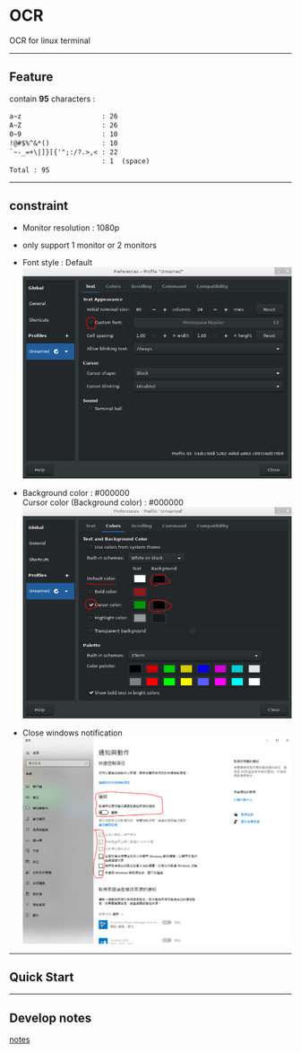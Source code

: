 # OCR

 OCR for linux terminal

***

## Feature

contain **95** characters :  

```text
a~z                    : 26 
A~Z                    : 26
0~9                    : 10
!@#$%^&*()             : 10
`~-_=+\|]}[{'";:/?.>,< : 22
                       : 1  (space)
Total : 95
```

***

## constraint

* Monitor resolution : 1080p

* only support 1 monitor or 2 monitors

* Font style : Default  
![Font style](OCR/misc/1.PNG)

* Background color : #000000  
Cursor color (Background color) : #000000  
![Background color](OCR/misc/2.PNG)

* Close windows notification  
![close windows notification](OCR/misc/3.PNG)

***

## Quick Start

***

## Develop notes

[notes](https://www.evernote.com/shard/s198/sh/98ed70d8-1980-3952-eaec-3e5df3879652/a3cf73b2bb63d88fe7fd340f7d877d02)
